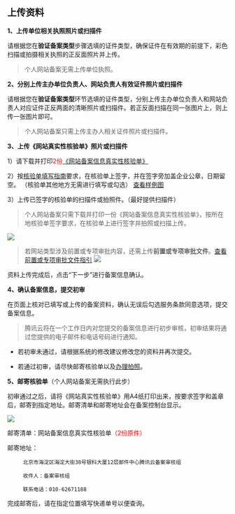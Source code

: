 ## 上传资料


**1、上传单位相关执照照片或扫描件**

请根据您在**验证备案类型**步骤选填的证件类型，确保证件在有效期的前提下，彩色扫描或拍摄相关执照的正反面照片并上传。

>个人网站备案无需上传单位执照。

**2、分别上传主办单位负责人、网站负责人有效证件照片或扫描件**

请根据您在**验证备案类型**环节选填的证件类型，分别上传主办单位负责人和网站负责人对应证件正反两面的清晰照片或扫描件。若正反面扫描在同一张图片上，则上传一张图片即可。

>个人网站备案只需上传主办人相关证件照片或扫描件。

**3、上传《网站真实性核验单》照片或扫描件**

1）请下载并打印<font color='red'>2份</font>[《网站备案信息真实性核验单》]()

2）按[核验单填写指南]()要求，在核验单上签字，并在签字旁加盖企业公章，日期留空。
（核验单其他地方无需进行填写或勾选）
[查看样例图](https://mc.qcloudimg.com/static/img/0e7f2dbdc1e9e620b27b6f1a09347e50/9.jpg)

3）上传已签字的核验单的扫描件或拍照件。（最好提供扫描件）

>个人网站备案只需下载并打印一份《网站备案信息真实性核验单》，按所在地核验单签字要求，在核验单上进行签字并拍照或扫描上传。

![](http://i.imgur.com/UrXEzDG.jpg)



>若网站类型涉及前置或专项审批内容，还需上传**前置或专项审批文件**。[查看前置或专项审批文件指引](https://www.qcloud.com/document/product/243/6207)
![](https://mc.qcloudimg.com/static/img/3e8142445f2199513915669d9a755631/12.jpg)

资料上传完成后，点击“下一步”进行备案信息确认。

**4、确认备案信息，提交初审**

在页面上核对已填写或上传的备案资料，确认无误后勾选服务条款同意选项，提交备案信息。
>腾讯云将在一个工作日内对您提交的备案信息进行初步审核，初审结果将通过您提供的电子邮件和电话号码进行通知。

- 若初审未通过，请根据系统的修改建议修改您的资料并再次提交。

- 若通过初审，请尽快邮寄核验单以及[办理拍照]()。

**5、邮寄核验单**（个人网站备案无需执行此步）

初审通过之后，请将《网站真实性核验单》用A4纸打印出来，按要求签字和盖章后，邮寄到指定地址。邮寄清单和邮寄地址会在备案控制台显示。

![](https://mc.qcloudimg.com/static/img/1ebd35df99dcc88839d92e4b64f6d857/11.jpg)

邮寄清单：网站备案信息真实性核验单<font color='red'>（2份原件）</font>

邮寄地址：

         北京市海淀区海淀大街38号银科大厦12层邮件中心腾讯云备案审核组

         收件人：备案审核组

         联系电话：010-62671188

完成邮寄后，请在指定位置填写快递单号以便查询。

